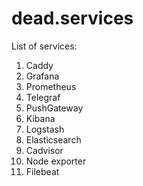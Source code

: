 # dead.services

List of services:
1) Caddy
2) Grafana
3) Prometheus
4) Telegraf
5) PushGateway
6) Kibana
7) Logstash
8) Elasticsearch
9) Cadvisor
10) Node exporter
11) Filebeat
